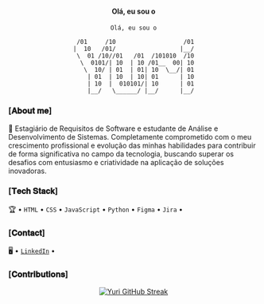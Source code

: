 <div align="center">
<h4>Olá, eu sou o </h4>
 
```
Olá, eu sou o

 /01     /10                   /01
|  10   /01/                  |__/
 \  01 /10//01   /01  /101010  /10
  \  0101/| 10  | 10 /01__  00| 10
   \  10/ | 01  | 01| 10  \__/| 01
    | 01  | 10  | 10| 01      | 10
    | 10  |  010101/| 10      | 01
    |__/   \______/ |__/      |__/
```
</div>

### [𝐀𝐛𝐨𝐮𝐭 𝐦𝐞]

🚀 Estagiário de Requisitos de Software e estudante de Análise e Desenvolvimento de Sistemas. Completamente comprometido com o meu crescimento profissional e evolução das minhas habilidades para contribuir de forma significativa no campo da tecnologia, buscando superar os desafios com entusiasmo e criatividade na aplicação de soluções inovadoras.

### [𝐓𝐞𝐜𝐡 𝐒𝐭𝐚𝐜𝐤]

🏆 • `HTML` • `CSS` • `JavaScript` • `Python` • `Figma` • `Jira` • 

### [𝐂𝐨𝐧𝐭𝐚𝐜𝐭]

🖥️ • [`LinkedIn`](https://www.linkedin.com/in/yurialvs/) •

### [𝐂𝐨𝐧𝐭𝐫𝐢𝐛𝐮𝐭𝐢𝐨𝐧𝐬]

<div align="center">

[![Yuri GitHub Streak](https://streak-stats.demolab.com?user=yurialvs&theme=transparent&locale=pt_BR&card_width=500)](https://git.io/streak-stats)
</div>
